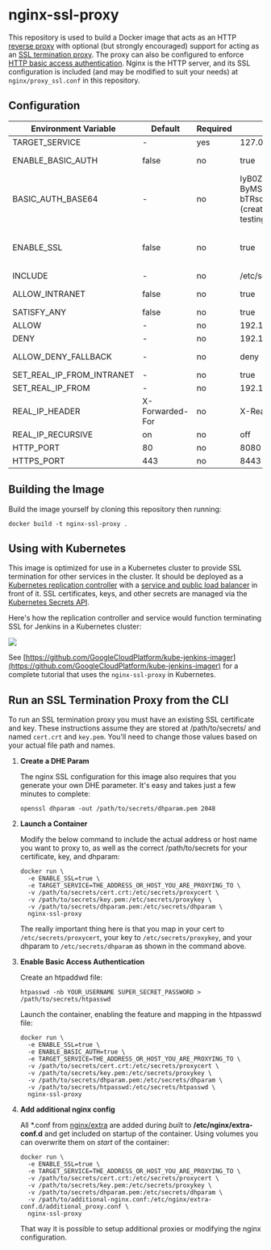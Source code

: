 # nginx-ssl-proxy
This repository is used to build a Docker image that acts as an HTTP [reverse proxy](http://en.wikipedia.org/wiki/Reverse_proxy) with optional (but strongly encouraged) support for acting as an [SSL termination proxy](http://en.wikipedia.org/wiki/SSL_termination_proxy). The proxy can also be configured to enforce [HTTP basic access authentication](http://en.wikipedia.org/wiki/Basic_access_authentication). Nginx is the HTTP server, and its SSL configuration is included (and may be modified to suit your needs) at `nginx/proxy_ssl.conf` in this repository.

## Configuration

| Environment Variable | Default | Required | Example | Effect |
| -------------------- | ------- | -------- | ------- | ------ |
| TARGET_SERVICE       | -       | yes      | 127.0.0.1:8080 | the service to proxy to |
| ENABLE_BASIC_AUTH    | false   | no       | true    | enables basic authentication, uses auth_basic_user_file=/etc/secrets/htpasswd to read logins |
| BASIC_AUTH_BASE64    | -       | no       | IyB0ZXN0OnRlc3QKdGVzdDokYX ByMSRidWN0akk2diRpaWkyY25O bTRsdUpNc3E4YWN2UXYuCg== (created via `cat testing/passwords | base64 -w 0`)    | base64 encoded list of credentials to be placed in /etc/secrets/htpasswd |
| ENABLE_SSL           | false   | no       | true    | enables https, redirects from http to https, uses ssl_certificate=/etc/secrets/proxycert, ssl_certificate_key=/etc/secrets/proxykey and  ssl_dhparam=/etc/secrets/dhparam to read the ssl cert |
| INCLUDE              | -       | no       | /etc/secrets/exta.conf | adds $INCLUDE as include to the proxy vhost |
| ALLOW_INTRANET       | false   | no       | true    | forces ALLOW_DENY_FALLBACK=deny, allows access to ipranges 10.0.0.0/8,172.16.0.0/12,192.168.0.0/16,127.0.0.0/8,169.254.0.0/16 |
| SATISFY_ANY          | false   | no       | true    | allows access if ip is allowed or login credentials are provided |
| ALLOW                | -       | no       | 192.168.0.1 | allows access for ip |
| DENY                 | -       | no       | 192.168.0.1 | denys access for ip |
| ALLOW_DENY_FALLBACK  | -       | no       | deny    | if not defined by other config, ip gets allow/deny via default fallback behavior |
| SET_REAL_IP_FROM_INTRANET  | - | no       | true    | trust intranet proxies to provide a valid user ip |
| SET_REAL_IP_FROM     | -       | no       | 192.168.0.1 | trust an reverse proxy to provide a valid user ip |
| REAL_IP_HEADER       | X-Forwarded-For | no | X-Real-IP | header to read to get the user ip |
| REAL_IP_RECURSIVE    | on      | no       | off     | use the trusted proxy, closest to the user, to provide the user ip |
| HTTP_PORT            | 80      | no       | 8080    | sets the http port to listen on |
| HTTPS_PORT           | 443     | no       | 8443    | sets the https port to listen on |


## Building the Image
Build the image yourself by cloning this repository then running:

```shell
docker build -t nginx-ssl-proxy .
```

## Using with Kubernetes
This image is optimized for use in a Kubernetes cluster to provide SSL termination for other services in the cluster. It should be deployed as a [Kubernetes replication controller](https://github.com/GoogleCloudPlatform/kubernetes/blob/master/docs/replication-controller.md) with a [service and public load balancer](https://github.com/GoogleCloudPlatform/kubernetes/blob/master/docs/services.md) in front of it. SSL certificates, keys, and other secrets are managed via the [Kubernetes Secrets API](https://github.com/GoogleCloudPlatform/kubernetes/blob/master/docs/design/secrets.md).

Here's how the replication controller and service would function terminating SSL for Jenkins in a Kubernetes cluster:

![](img/architecture.png)

See [https://github.com/GoogleCloudPlatform/kube-jenkins-imager](https://github.com/GoogleCloudPlatform/kube-jenkins-imager) for a complete tutorial that uses the `nginx-ssl-proxy` in Kubernetes.

## Run an SSL Termination Proxy from the CLI
To run an SSL termination proxy you must have an existing SSL certificate and key. These instructions assume they are stored at /path/to/secrets/ and named `cert.crt` and `key.pem`. You'll need to change those values based on your actual file path and names.

1. **Create a DHE Param**

    The nginx SSL configuration for this image also requires that you generate your own DHE parameter. It's easy and takes just a few minutes to complete:

    ```shell
    openssl dhparam -out /path/to/secrets/dhparam.pem 2048
    ```

2. **Launch a Container**

    Modify the below command to include the actual address or host name you want to proxy to, as well as the correct /path/to/secrets for your certificate, key, and dhparam:

    ```shell
    docker run \
      -e ENABLE_SSL=true \
      -e TARGET_SERVICE=THE_ADDRESS_OR_HOST_YOU_ARE_PROXYING_TO \
      -v /path/to/secrets/cert.crt:/etc/secrets/proxycert \
      -v /path/to/secrets/key.pem:/etc/secrets/proxykey \
      -v /path/to/secrets/dhparam.pem:/etc/secrets/dhparam \
      nginx-ssl-proxy
    ```
    The really important thing here is that you map in your cert to `/etc/secrets/proxycert`, your key to `/etc/secrets/proxykey`, and your dhparam to `/etc/secrets/dhparam` as shown in the command above.

3. **Enable Basic Access Authentication**

    Create an htpaddwd file:

    ```shell
    htpasswd -nb YOUR_USERNAME SUPER_SECRET_PASSWORD > /path/to/secrets/htpasswd
    ```

    Launch the container, enabling the feature and mapping in the htpasswd file:

    ```shell
    docker run \
      -e ENABLE_SSL=true \
      -e ENABLE_BASIC_AUTH=true \
      -e TARGET_SERVICE=THE_ADDRESS_OR_HOST_YOU_ARE_PROXYING_TO \
      -v /path/to/secrets/cert.crt:/etc/secrets/proxycert \
      -v /path/to/secrets/key.pem:/etc/secrets/proxykey \
      -v /path/to/secrets/dhparam.pem:/etc/secrets/dhparam \
      -v /path/to/secrets/htpasswd:/etc/secrets/htpasswd \
      nginx-ssl-proxy
    ```
4. **Add additional nginx config**

   All *.conf from [nginx/extra](nginx/extra) are added during *built* to **/etc/nginx/extra-conf.d** and get included on startup of the container. Using volumes you can overwrite them on *start* of the container:

    ```shell
    docker run \
      -e ENABLE_SSL=true \
      -e TARGET_SERVICE=THE_ADDRESS_OR_HOST_YOU_ARE_PROXYING_TO \
      -v /path/to/secrets/cert.crt:/etc/secrets/proxycert \
      -v /path/to/secrets/key.pem:/etc/secrets/proxykey \
      -v /path/to/secrets/dhparam.pem:/etc/secrets/dhparam \
      -v /path/to/additional-nginx.conf:/etc/nginx/extra-conf.d/additional_proxy.conf \
      nginx-ssl-proxy
    ```

   That way it is possible to setup additional proxies or modifying the nginx configuration.
